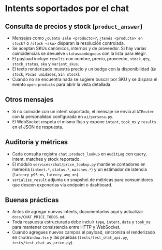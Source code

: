 <!-- NG-HEADER: Nombre de archivo: CHAT.md -->
<!-- NG-HEADER: Ubicación: docs/CHAT.md -->
<!-- NG-HEADER: Descripción: Referencia rápida de intents del chatbot Growen -->
<!-- NG-HEADER: Lineamientos: Ver AGENTS.md -->

# Intents soportados por el chat

## Consulta de precios y stock (`product_answer`)
- Mensajes como `¿cuánto sale <producto>?`, `¿tenés <producto> en stock?` o `/stock <sku>` disparan la resolución controlada.
- Se aceptan SKUs canónicos, internos y de proveedor. Si hay varias coincidencias se devuelve `status=ambiguous` con la lista para elegir.
- El payload incluye `results` con nombre, precio, proveedor, `stock_qty`, `stock_status`, `sku` y `variant_skus`.
- El texto renderizado muestra precio y un badge con la disponibilidad (`En stock`, `Pocas unidades`, `Sin stock`).
- Cuando no se encuentra nada se sugiere buscar por SKU y se dispara el evento `open-products` para abrir la vista detallada.

## Otros mensajes
- Si no coincide con un intent soportado, el mensaje se envía al `AIRouter` con la personalidad configurada en `ai/persona.py`.
- El WebSocket respeta el mismo flujo y expone `intent`, `took_ms` y `results` en el JSON de respuesta.

## Auditoría y métricas
- Cada consulta registra `chat.product_lookup` en `AuditLog` con query, intent, matches y stock reportado.
- El módulo `services/chat/price_lookup.py` mantiene contadores en memoria (`intent.*`, `status.*`, `matches.*`) y un estimador de latencia (`latency_p95_ms`, `latency_avg_ms`).
- `serialize_result` adjunta un snapshot de métricas para consumidores que deseen exponerlas vía endpoint o dashboard.

## Buenas prácticas
- Antes de agregar nuevos intents, documentarlos aquí y actualizar `docs/CHAT_PRICE_TODOS.md`.
- Toda respuesta estructurada debe incluir `type`, `intent`, `data` y `took_ms` para mantener consistencia entre HTTP y WebSocket.
- Cuando agregues nuevos campos al payload, sincronizá el renderizado en `ChatWindow.tsx` y las pruebas (`tests/test_chat_api.py`, `tests/test_chat_ws_price.py`).

